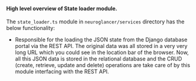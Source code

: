 #### High level overview of State loader module.
The `state_loader.ts` module in `neuroglancer/services` directory has the below functionality:
- Responsible for the loading the JSON state from the Django database portal via the REST API. The original data was all stored in a very very long URL which you could see in the location bar of the browser. Now, all this JSON data is stored in the relational database and the CRUD (create, retrieve, update and delete) operations are take care of by this module interfacing with the REST API.
